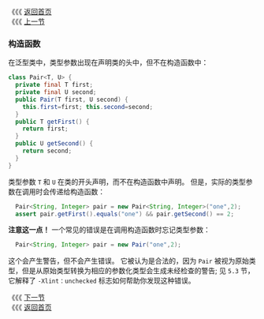 《《《 [返回首页](../README.md)       <br/>
《《《 [上一节](00_Declarations.md)

### 构造函数

在泛型类中，类型参数出现在声明类的头中，但不在构造函数中：

```java
class Pair<T, U> {
  private final T first;
  private final U second;
  public Pair(T first, U second) { 
    this.first=first; this.second=second; 
  }
  public T getFirst() { 
    return first; 
  }
  public U getSecond() { 
    return second; 
  }
}
```

类型参数 `T` 和 `U` 在类的开头声明，而不在构造函数中声明。 但是，实际的类型参数在调用时会传递给构造函数：

```java
  Pair<String, Integer> pair = new Pair<String, Integer>("one",2);
  assert pair.getFirst().equals("one") && pair.getSecond() == 2;
```

__注意这一点！__ 一个常见的错误是在调用构造函数时忘记类型参数：

```java
  Pair<String, Integer> pair = new Pair("one",2);
```

这个会产生警告，但不会产生错误。 它被认为是合法的，因为 `Pair` 被视为原始类型，但是从原始类型转换为相应的参数化类型会生成未经检查的警告; 见 `5.3` 
节，它解释了 `-Xlint：unchecked` 标志如何帮助你发现这种错误。

《《《 [下一节](02_Static_Members.md)      <br/>
《《《 [返回首页](../README.md)

